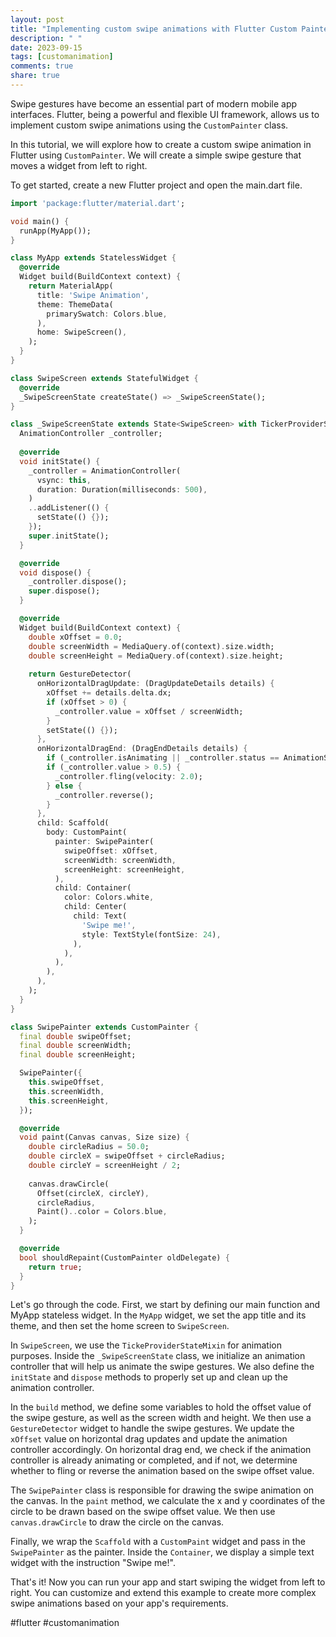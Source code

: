 ```yaml
---
layout: post
title: "Implementing custom swipe animations with Flutter Custom Painter"
description: " "
date: 2023-09-15
tags: [customanimation]
comments: true
share: true
---
```


Swipe gestures have become an essential part of modern mobile app interfaces. Flutter, being a powerful and flexible UI framework, allows us to implement custom swipe animations using the `CustomPainter` class.

In this tutorial, we will explore how to create a custom swipe animation in Flutter using `CustomPainter`. We will create a simple swipe gesture that moves a widget from left to right.

To get started, create a new Flutter project and open the main.dart file. 

```dart
import 'package:flutter/material.dart';

void main() {
  runApp(MyApp());
}

class MyApp extends StatelessWidget {
  @override
  Widget build(BuildContext context) {
    return MaterialApp(
      title: 'Swipe Animation',
      theme: ThemeData(
        primarySwatch: Colors.blue,
      ),
      home: SwipeScreen(),
    );
  }
}

class SwipeScreen extends StatefulWidget {
  @override
  _SwipeScreenState createState() => _SwipeScreenState();
}

class _SwipeScreenState extends State<SwipeScreen> with TickerProviderStateMixin {
  AnimationController _controller;
  
  @override
  void initState() {
    _controller = AnimationController(
      vsync: this,
      duration: Duration(milliseconds: 500),
    )
    ..addListener(() {
      setState(() {});
    });
    super.initState();
  }

  @override
  void dispose() {
    _controller.dispose();
    super.dispose();
  }

  @override
  Widget build(BuildContext context) {
    double xOffset = 0.0;
    double screenWidth = MediaQuery.of(context).size.width;
    double screenHeight = MediaQuery.of(context).size.height;
    
    return GestureDetector(
      onHorizontalDragUpdate: (DragUpdateDetails details) {
        xOffset += details.delta.dx;
        if (xOffset > 0) {
          _controller.value = xOffset / screenWidth;
        }
        setState(() {});
      },
      onHorizontalDragEnd: (DragEndDetails details) {
        if (_controller.isAnimating || _controller.status == AnimationStatus.completed) return;
        if (_controller.value > 0.5) {
          _controller.fling(velocity: 2.0);
        } else {
          _controller.reverse();
        }
      },
      child: Scaffold(
        body: CustomPaint(
          painter: SwipePainter(
            swipeOffset: xOffset,
            screenWidth: screenWidth,
            screenHeight: screenHeight,
          ),
          child: Container(
            color: Colors.white,
            child: Center(
              child: Text(
                'Swipe me!',
                style: TextStyle(fontSize: 24),
              ),
            ),
          ),
        ),
      ),
    );
  }
}

class SwipePainter extends CustomPainter {
  final double swipeOffset;
  final double screenWidth;
  final double screenHeight;

  SwipePainter({
    this.swipeOffset,
    this.screenWidth,
    this.screenHeight,
  });

  @override
  void paint(Canvas canvas, Size size) {
    double circleRadius = 50.0;
    double circleX = swipeOffset + circleRadius;
    double circleY = screenHeight / 2;
    
    canvas.drawCircle(
      Offset(circleX, circleY),
      circleRadius,
      Paint()..color = Colors.blue,
    );
  }

  @override
  bool shouldRepaint(CustomPainter oldDelegate) {
    return true;
  }
}
```

Let's go through the code. First, we start by defining our main function and MyApp stateless widget. In the `MyApp` widget, we set the app title and its theme, and then set the home screen to `SwipeScreen`.

In `SwipeScreen`, we use the `TickeProviderStateMixin` for animation purposes. Inside the `_SwipeScreenState` class, we initialize an animation controller that will help us animate the swipe gestures. We also define the `initState` and `dispose` methods to properly set up and clean up the animation controller.

In the `build` method, we define some variables to hold the offset value of the swipe gesture, as well as the screen width and height. We then use a `GestureDetector` widget to handle the swipe gestures. We update the `xOffset` value on horizontal drag updates and update the animation controller accordingly. On horizontal drag end, we check if the animation controller is already animating or completed, and if not, we determine whether to fling or reverse the animation based on the swipe offset value.

The `SwipePainter` class is responsible for drawing the swipe animation on the canvas. In the `paint` method, we calculate the x and y coordinates of the circle to be drawn based on the swipe offset value. We then use `canvas.drawCircle` to draw the circle on the canvas.

Finally, we wrap the `Scaffold` with a `CustomPaint` widget and pass in the `SwipePainter` as the painter. Inside the `Container`, we display a simple text widget with the instruction "Swipe me!".

That's it! Now you can run your app and start swiping the widget from left to right. You can customize and extend this example to create more complex swipe animations based on your app's requirements.

#flutter #customanimation